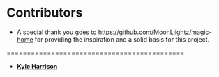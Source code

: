 Contributors 
============================================

* A special thank you goes to https://github.com/MoonLiightz/magic-home for providing the inspiration and a solid basis for this project.

============================================

* **[Kyle Harrison](https://github.com/apoclyps)**
